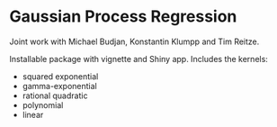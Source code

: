 # Gaussian Process Regression

Joint work with Michael Budjan, Konstantin Klumpp and Tim Reitze.

Installable package with vignette and Shiny app.
Includes the kernels:
- squared exponential
- gamma-exponential
- rational quadratic
- polynomial
- linear
